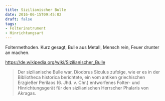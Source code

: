 ```yaml
---
title: Sizilianischer Bulle
date: 2016-06-15T09:45:02
draft: false
tags:
- Folterinstrument
- Hinrichtungsart
---
```


Foltermethoden. Kurz gesagt, Bulle aus Metall, Mensch rein, Feuer drunter
an machen.

https://de.wikipedia.org/wiki/Sizilianischer_Bulle

> Der sizilianische Bulle war, Diodorus Siculus zufolge, wie er es in der
> Bibliotheca historica berichtete, ein vom antiken griechischen Erzgießer
> Perilaos (6. Jhd. v. Chr.) entworfenes Folter- und Hinrichtungsgerät für
> den sizilianischen Herrscher Phalaris von Akragas.
